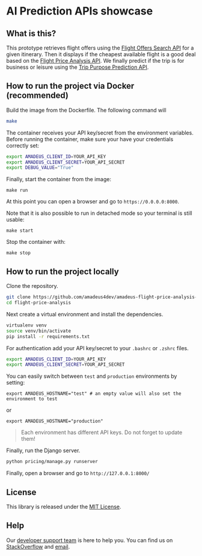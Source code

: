 # AI Prediction APIs showcase

## What is this?

This prototype retrieves flight offers using the [Flight Offers Search API](https://developers.amadeus.com/self-service/category/air/api-doc/flight-offers-search) for a given itinerary. Then it displays if the cheapest available flight is a good deal based on the [Flight Price Analysis API](https://developers.amadeus.com/self-service/category/air/api-doc/flight-price-analysis). 
We finally predict if the trip is for business or leisure using the [Trip Purpose Prediction API](https://developers.amadeus.com/self-service/category/trip/api-doc/trip-purpose-prediction).

## How to run the project via Docker (recommended)

Build the image from the Dockerfile. The following command will 

```sh
make
```

The container receives your API key/secret from the environment variables.
Before running the container, make sure your have your credentials correctly
set:

```sh
export AMADEUS_CLIENT_ID=YOUR_API_KEY
export AMADEUS_CLIENT_SECRET=YOUR_API_SECRET
export DEBUG_VALUE="True"
```

Finally, start the container from the image:

```
make run
```

At this point you can open a browser and go to `https://0.0.0.0:8000`.

Note that it is also possible to run in detached mode so your terminal is still
usable:

```
make start
```

Stop the container with:

```
make stop
```

## How to run the project locally

Clone the repository.

```sh
git clone https://github.com/amadeus4dev/amadeus-flight-price-analysis-django.git
cd flight-price-analysis
```

Next create a virtual environment and install the dependencies.

```sh
virtualenv venv
source venv/bin/activate
pip install -r requirements.txt
```

For authentication add your API key/secret to your `.bashrc` or `.zshrc` files.

```sh
export AMADEUS_CLIENT_ID=YOUR_API_KEY
export AMADEUS_CLIENT_SECRET=YOUR_API_SECRET
```

You can easily switch between `test` and `production` environments by setting:

```
export AMADEUS_HOSTNAME="test" # an empty value will also set the environment to test
```

or

```
export AMADEUS_HOSTNAME="production"
```

> Each environment has different API keys. Do not forget to update them!

Finally, run the Django server.

```sh
python pricing/manage.py runserver
```

Finally, open a browser and go to `http://127.0.0.1:8000/`

## License

This library is released under the [MIT License](LICENSE).

## Help

Our [developer support team](https://developers.amadeus.com/support) is here
to help you. You can find us on
[StackOverflow](https://stackoverflow.com/questions/tagged/amadeus) and
[email](mailto:developers@amadeus.com).

